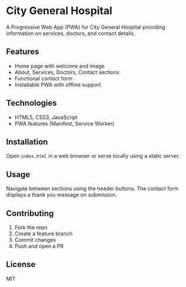 # City General Hospital

A Progressive Web App (PWA) for City General Hospital providing information on services, doctors, and contact details.

## Features

- Home page with welcome and image
- About, Services, Doctors, Contact sections
- Functional contact form
- Installable PWA with offline support

## Technologies

- HTML5, CSS3, JavaScript
- PWA features (Manifest, Service Worker)

## Installation

Open `index.html` in a web browser or serve locally using a static server.

## Usage

Navigate between sections using the header buttons. The contact form displays a thank you message on submission.

## Contributing

1. Fork the repo
2. Create a feature branch
3. Commit changes
4. Push and open a PR

## License

MIT
